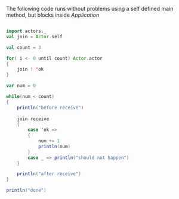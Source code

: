 The following code runs without problems using a self defined main method, but blocks inside *Application*

```scala

import actors._	
val join = Actor.self

val count = 3

for( i <- 0 until count) Actor.actor
{
	join ! 'ok
}

var num = 0

while(num < count)
{
	println("before receive")	
	
	join.receive
	{
		case 'ok => 
		{
			num += 1
			println(num)
		}
		case _ => println("should not happen")
	}

	println("after receive")
}

println("done")

```
